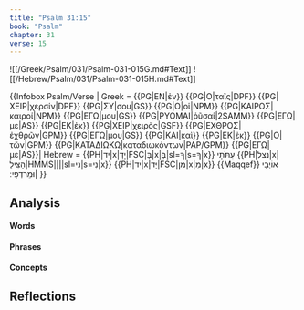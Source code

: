 ```yaml
---
title: "Psalm 31:15"
book: "Psalm"
chapter: 31
verse: 15
---
```

![[/Greek/Psalm/031/Psalm-031-015G.md#Text]]
![[/Hebrew/Psalm/031/Psalm-031-015H.md#Text]]

{{Infobox Psalm/Verse |
  Greek = {{PG|ΕΝ|ἐν}} {{PG|Ο|ταῖς|DPF}} {{PG|ΧΕΙΡ|χερσίν|DPF}} {{PG|ΣΥ|σου|GS}} {{PG|Ο|οἱ|NPM}} {{PG|ΚΑΙΡΟΣ|καιροί|NPM}} {{PG|ΕΓΩ|μου|GS}} {{PG|ΡΥΟΜΑΙ|ῥῦσαί|2SAMM}} {{PG|ΕΓΩ|με|AS}} {{PG|ΕΚ|ἐκ}} {{PG|ΧΕΙΡ|χειρὸς|GSF}} {{PG|ΕΧΘΡΟΣ|ἐχθρῶν|GPM}} {{PG|ΕΓΩ|μου|GS}} {{PG|ΚΑΙ|καὶ}} {{PG|ΕΚ|ἐκ}} {{PG|Ο|τῶν|GPM}} {{PG|ΚΑΤΑΔΙΩΚΩ|καταδιωκόντων|PAP/GPM}} {{PG|ΕΓΩ|με|AS}}|
  Hebrew = {{PH|יד|x|יָדְ|FSC|בְּ|x|בְּ|sl=ךָ|s=ךָ|x}}
עִתֹּתָי
{{PH|נצל|x|הַצִּילֵ|HMMS||||sl=ני|s=נִי|x}} {{PH|יד|x|יַּד|FSC|מִן|x|מִ|x}} {{Maqqef}}
אוֹיְבַי
וּמֵרֹדְפָי
׃|
}}

## Analysis

#### Words

#### Phrases

#### Concepts

## Reflections
